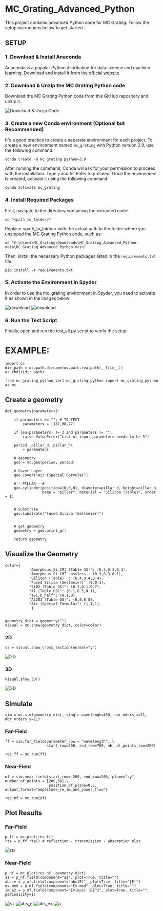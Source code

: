 # MC_Grating_Advanced_Python

This project contains advanced Python code for MC Grating. Follow the setup instructions below to get started.

## SETUP

### 1. Download & Install Anaconda

Anaconda is a popular Python distribution for data science and machine learning. Download and install it from the [official website](https://www.anaconda.com/).

### 2. Download & Unzip the MC Grating Python code

Download the MC Grating Python code from this GitHub repository and unzip it. 

![Download & Unzip Code](https://github.com/dorianherle/MC_Grating_Advanced_Python/blob/main/visualization_readme/Screenshot%202023-07-05%20113334.png)

### 3. Create a new Conda environment (Optional but Recommended) 

It's a good practice to create a separate environment for each project. To create a new environment named `mc_grating` with Python version 3.9, use the following command:

```
conda create -n mc_grating python=3.9
```

After running the command, Conda will ask for your permission to proceed with the installation. Type `y` and hit Enter to proceed. Once the environment is created, activate it using the following command:

```
conda activate mc_grating
```

### 4. Install Required Packages

First, navigate to the directory containing the extracted code:

```
cd "<path_to_folder>"
```

Replace <path_to_folder> with the actual path to the folder where you unzipped the MC Grating Python code, such as:

```
cd "C:\Users\MC_Grating\Downloads\MC_Grating_Advanced_Python-main\MC_Grating_Advanced_Python-main"
```

Then, install the necessary Python packages listed in the `requirements.txt` file:

```
pip install -r requirements.txt
```

### 5. Activate the Environment in Spyder

In order to use the mc_grating environment in Spyder, you need to activate it as shown in the images below:

   ![download](https://github.com/dorianherle/MC_Grating_Advanced_Python/blob/main/visualization_readme/Screenshot%202023-07-05%20114829.png
   )
   ![download](https://github.com/dorianherle/MC_Grating_Advanced_Python/blob/main/visualization_readme/envs.png)
   

### 6. Run the Test Script
Finally, open and run the test_all.py script to verify the setup.



# EXAMPLE:
   


```
import os 
dir_path = os.path.dirname(os.path.realpath(__file__))
os.chdir(dir_path)

from mc_grating_python_ver1.mc_grating_python import mc_grating_python as mc
```

## Create a geometry

```
def geometry(parameters):

    if parameters == "": # TO TEST
        parameters = [137,98,77]
        
    if len(parameters) != 3 and parameters != "":
        raise ValueError("List of input parameters needs to be 3")
              
    period, pillar_d, pillar_h\
        = parameters

    # geometry 
    geo = mc.geo(period, period)
    
    # Cover Layer
    geo.cover("Air (Special Formula)")
    
    #---PILLAR---#
    geo.cylinder(position=[0,0,0], diameter=pillar_d, height=pillar_h, 
                 name = "pillar", material = "Silicon (Table)", order = 1)
                 

    # Substrate
    geo.substrate("Fused Silica (Sellmeier)")
        
    
    # get geometry
    geometry = geo.print_g() 
    
    return geometry
```

## Visualize the Geometry 

```
color={
           'Amorphous_Si_CMI (Table GS)': (0.3,0.3,0.3),
           'Amorphous_Si_CMI_Lossless': (0.3,0.3,0.1),
           'Silicon (Table)' : (0.4,0.4,0.4),
           'Fused Silica (Sellmeier)':(0,0,1),
           "SiO2 (Table GS)": (0.7,0.1,0.7),
           "Al (Table GS)": (0.1,0.5,0.1),
           "aSi_k_half": (0,1,0),
           "Al2O3 (Table GS)": (0,0,0.5),
           "Air (Special Formula)": (1,1,1),
            }


geometry_dict = geometry("")
visual = mc.show(geometry_dict, color=color)
```
### 2D
```
cs = visual.show_cross_section(normal="y")
```

![2D](https://github.com/dorianherle/MC_Grating_Advanced_Python/blob/main/visualization_readme/2d.jpg)

### 3D

```
visual.show_3D()
```
![3D](https://github.com/dorianherle/MC_Grating_Advanced_Python/blob/main/visualization_readme/3d.jpg)

## Simulate 

```
sim = mc.sim(geometry_dict, single_wavelengh=400, nbr_oders_x=11, nbr_orders_y=11)
```
### Far-Field
```
ff = sim.far_field(parameter_row = "wavelength", \
                   start_row=400, end_row=700, nbr_of_points_row=200)
    
res_ff = mc.run(ff)
```
### Near-Field
```
nf = sim.near_field(start_row=-200, end_row=200, plane="zy",  number_of_points = [200,50],\
                    position_of_plane=0.5, output_format="amplitude_re_im_and_power_flow")
 
res_nf = mc.run(nf)
```

## Plot Results

### Far-Field
```
p_ff = mc.plot(res_ff)
rta = p_ff.rta() # reflection - transmission - absorption plot
```
![rta](https://github.com/dorianherle/MC_Grating_Advanced_Python/blob/main/visualization_readme/rta.png)

### Near-Field
```
p_nf = mc.plot(res_nf, geometry_dict) 
sz = p_nf.field(component="Sz", plot=True, title="")
abs_e = p_nf.field(component="abs(E)", plot=True, title="|E|")
ex_mod = p_nf.field(component="Ex mod", plot=True, title="")
im_e2 = p_nf.field(component="Im(eps) |E|^2", plot=True, title="", periodicity=1)
```
![sz](https://github.com/dorianherle/MC_Grating_Advanced_Python/blob/main/visualization_readme/sz.png)
![abs_e](https://github.com/dorianherle/MC_Grating_Advanced_Python/blob/main/visualization_readme/abs_e.png)
![abs_ex](https://github.com/dorianherle/MC_Grating_Advanced_Python/blob/main/visualization_readme/abs_ex.png)
![a](https://github.com/dorianherle/MC_Grating_Advanced_Python/blob/main/visualization_readme/absorption.png)
